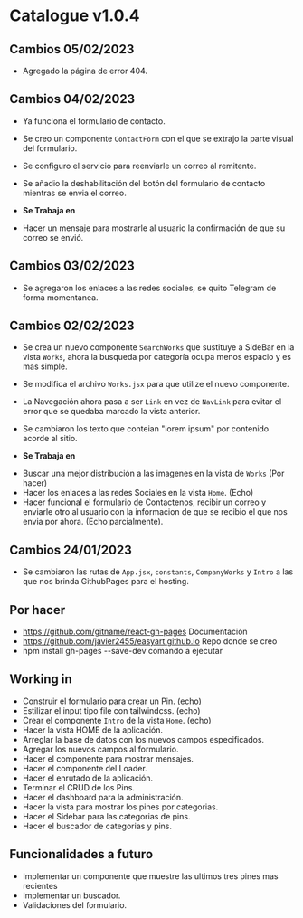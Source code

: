 # Catalogue v1.0.4

## Cambios 05/02/2023
- Agregado la página de error 404.

## Cambios 04/02/2023
- Ya funciona el formulario de contacto.
- Se creo un componente `ContactForm` con el que se extrajo la parte visual del formulario. 
- Se configuro el servicio para reenviarle un correo al remitente.
- Se añadio la deshabilitación del botón del formulario de contacto mientras se envia el correo.

- **Se Trabaja en**
* Hacer un mensaje para mostrarle al usuario la confirmación de que su correo se envió.

## Cambios 03/02/2023
- Se agregaron los enlaces a las redes sociales, se quito Telegram de forma momentanea.

## Cambios 02/02/2023
- Se crea un nuevo componente `SearchWorks` que sustituye a SideBar en la vista `Works`, ahora la busqueda por categoría ocupa menos espacio y es mas simple.
- Se modifica el archivo `Works.jsx` para que utilize el nuevo componente.
- La Navegación ahora pasa a ser `Link` en vez de `NavLink` para evitar el error que se quedaba marcado la vista anterior.
- Se cambiaron los texto que conteian "lorem ipsum" por contenido acorde al sitio.

- **Se Trabaja en**
* Buscar una mejor distribución a las imagenes en la vista de `Works` (Por hacer)
* Hacer los enlaces a las redes Sociales en la vista `Home`. (Echo)
* Hacer funcional el formulario de Contactenos, recibir un correo y enviarle otro al usuario con la informacion de que se recibio el que nos envia por ahora. (Echo parcialmente).

## Cambios 24/01/2023
- Se cambiaron las rutas de `App.jsx`, `constants`, `CompanyWorks` y `Intro` a las que nos brinda GithubPages para el hosting. 

## Por hacer
- https://github.com/gitname/react-gh-pages Documentación
- https://github.com/javier2455/easyart.github.io Repo donde se creo
- npm install gh-pages --save-dev comando a ejecutar

## Working in
- Construir el formulario para crear un Pin. (echo)
- Estilizar el input tipo file con tailwindcss. (echo)
- Crear el componente `Intro` de la vista `Home`. (echo)
- Hacer la vista HOME de la aplicación.
- Arreglar la base de datos con los nuevos campos especificados.
- Agregar los nuevos campos al formulario.
- Hacer el componente para mostrar mensajes. 
- Hacer el componente del Loader.
- Hacer el enrutado de la aplicación.
- Terminar el CRUD de los Pins.
- Hacer el dashboard para la administración.
- Hacer la vista para mostrar los pines por categorias.
- Hacer el Sidebar para las categorias de pins.
- Hacer el buscador de categorias y pins.

## Funcionalidades a futuro
- Implementar un componente que muestre las ultimos tres pines mas recientes
- Implementar un buscador.
- Validaciones del formulario.
